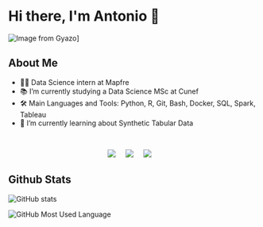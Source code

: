 # Hi there, I'm Antonio 👋 
![Image from Gyazo](https://i.gyazo.com/a8db224efa350e5d5496ae2c29219193.png)]
## About Me

- 👨‍💻 Data Science intern at Mapfre
- 📚  I’m currently studying a Data Science MSc at Cunef
- 🛠️ Main Languages and Tools: Python, R, Git, Bash, Docker, SQL, Spark, Tableau
- 🌱 I’m currently learning about Synthetic Tabular Data

<br>
<p align="center">
  <a href="mailto:atelloengland@gmail.com"><img src="https://img.shields.io/badge/gmail-%23D14836.svg?&style=for-the-badge&logo=gmail&logoColor=white" /></a>&nbsp;&nbsp;&nbsp;&nbsp;
  <a href="https://www.kaggle.com/antoniotello"><img src=https://img.shields.io/badge/Kaggle-20BEFF?style=for-the-badge&logo=Kaggle&logoColor=white
 /></a>&nbsp;&nbsp;&nbsp;&nbsp;
  <a href="https://www.linkedin.com/in/antonio-tello-g%C3%B3mez-4b6327202/"><img src="https://img.shields.io/badge/linkedin-%230077B5.svg?&style=for-the-badge&logo=linkedin&logoColor=white" /></a>&nbsp;&nbsp;&nbsp;&nbsp;
</p>

## Github Stats

![GitHub stats](https://github-readme-stats.vercel.app/api?username=destyo&show_icons=true)  


![GitHub Most Used Language](https://github-readme-stats.vercel.app/api/top-langs/?username=destyo)  
  
  

